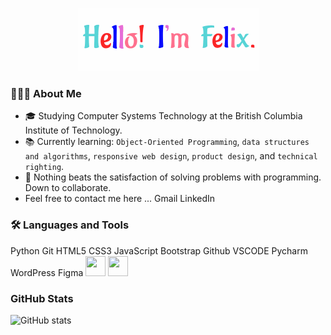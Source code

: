 <p align="center">
  <img src="https://github.com/fntetteh/fntetteh/blob/main/Vanilla-1s-289px.gif">
</p>

### 👨🏾‍💻 About Me
-  🎓 Studying Computer Systems Technology at the British Columbia Institute of Technology.
- 📚 Currently learning: `Object-Oriented Programming`, `data structures and algorithms`, `responsive web design`, `product design`, and `technical righting`.
- 💬 Nothing beats the satisfaction of solving problems with programming. Down to collaborate.
- Feel free to contact me here ...
Gmail LinkedIn

### 🛠️ Languages and Tools 
Python Git HTML5 CSS3 JavaScript Bootstrap Github VSCODE Pycharm WordPress Figma
<img height="32" width="32" src="https://cdn.jsdelivr.net/npm/simple-icons@v7/icons/[ICON SLUG].svg" />
<img height="32" width="32" src="https://unpkg.com/simple-icons@v7/icons/[ICON SLUG].svg" />
###  GitHub Stats
![GitHub stats](https://github-readme-stats.vercel.app/api?username=Fntetteh&show_icons=true)  


<!---
- 👋 Hello there, I’m Felix. Currently studying Computer Systems Technology (CST) @British Columbia Institute of Technology (BCIT).
- I'm currently looking for internships/CO-OP positions for the 2023 summer.
- 👀 I’m interested in Mobile Development, Web Development, Data Science and Information Technology (IT).
- 🌱 I’m currently learning Java and C++.


![GitHub metrics](https://metrics.lecoq.io/Fntetteh)  


fntetteh/fntetteh is a ✨ special ✨ repository because its `README.md` (this file) appears on your GitHub profile.
You can click the Preview link to take a look at your changes.

- 💞️ I’m looking to collaborate on p
- 📫 How to reach me ...

--->
